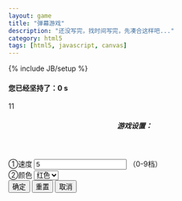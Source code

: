 ```yaml
---
layout: game
title: "弹幕游戏"
description: "还没写完，找时间写完，先凑合这样吧..."
category: html5
tags: [html5, javascript, canvas]
---
```

{% include JB/setup %}

<!-- more -->

<div id="barrage">

  <canvas id="myCanvas" width="500" height="500">
  </canvas>

  <div id="buttons">
      <h4>您已经坚持了：<span id="gametime">0 s</span></h4>
      <footer>11
      </footer>
  </div>

  <div id="configDiv" class="button-rounded button-flat-royal">
      <section id="config">
          <header>
              <h5>游戏设置：</h5>
          </header>
          <div id="ownBody">
              <div class="item">
                  <span id="ownSpeedText">①速度</span>
                  <input type="text" id="ownSpeed" value="5" />
                  <span id="ownSpeedDescription">（0-9档）</span>
              </div>
              <div class="item">
                  <span id="ownColorText">②颜色</span>
                  <select id="ownColor">
                      <option value="red">红色</option>
                      <option value="blue">蓝色</option>
                      <option value="green">绿色</option>
                  </select>
              </div>
          </div>
          <footer id="actionBtn">
              <input type="button" class="button button-rounded" value="确定" id="confirm" />
              <input type="button" class="button button-rounded" value="重置" id="reset" />
              <input type="button" class="button button-rounded" value="取消" id="cancel" />
          </footer>
      </section>
  </div>

</div>

